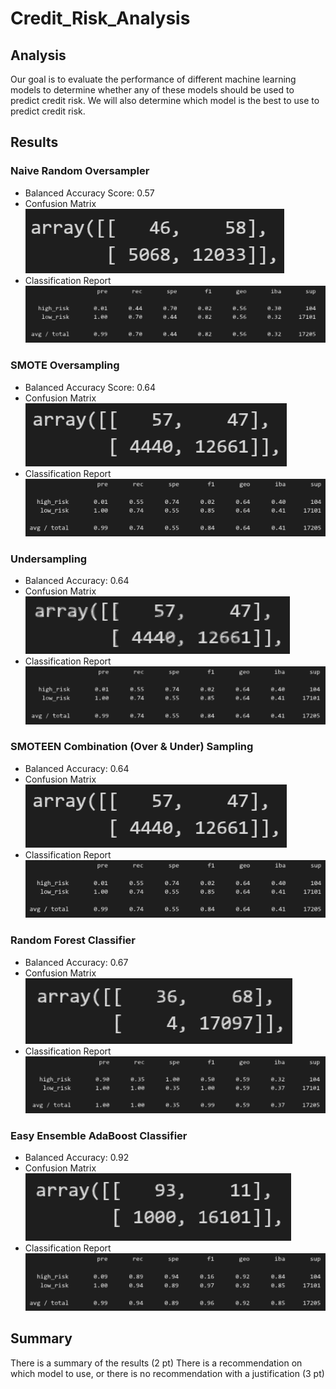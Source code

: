 # Credit_Risk_Analysis
 
## Analysis

Our goal is to evaluate the performance of different machine learning models to determine whether any of these models should be used to predict credit risk. We will also determine which model is the best to use to predict credit risk.

## Results

### Naive Random Oversampler

- Balanced Accuracy Score: 0.57
- Confusion Matrix
![Random Oversampler Confusion Matrix](NROConf.png)
- Classification Report
![Random Oversampler Scores](NROScores.png)

### SMOTE Oversampling

- Balanced Accuracy Score: 0.64
- Confusion Matrix
![SMOTE Confusion Matrix](SMOTEConf.png)
- Classification Report
![SMOTE Scores](SMOTEScores.png)

### Undersampling

- Balanced Accuracy: 0.64
- Confusion Matrix
![Undersampling Confusion Matrix](USConf.png)
- Classification Report
![Undersampling Scores](USScores.png)

### SMOTEEN Combination (Over & Under) Sampling

- Balanced Accuracy: 0.64
- Confusion Matrix
![Combination Sampling Confusion Matrix](SMOTEConf.png)
- Classification Report
![Combination Sampling Scores](SMOTEScores.png)

### Random Forest Classifier

- Balanced Accuracy: 0.67
- Confusion Matrix
![Random Forest Classifier Confusion Matrix](RFCConf.png)
- Classification Report
![Random Forest Classifier Scores](RFCScores.png)
 
### Easy Ensemble AdaBoost Classifier

- Balanced Accuracy: 0.92
- Confusion Matrix
![Ensemble Classifier Confusion Matrix](EECConf.png)
- Classification Report
![Ensemble Classifier Scores](EECScores.png)

## Summary
There is a summary of the results (2 pt)
There is a recommendation on which model to use, or there is no recommendation with a justification (3 pt)
